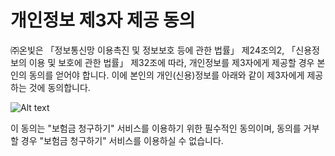 # 개인정보 제3자 제공 동의  

㈜온빛은 「정보통신망 이용촉진 및 정보보호 등에 관한 법률」 제24조의2, 「신용정보의 이용 및 보호에 관한 법률」 제32조에 따라, 개인정보를 제3자에게 제공할 경우
본인의 동의를 얻어야 합니다. 이에 본인의 개인(신용)정보를 아래와 같이 제3자에게 제공하는 것에 동의합니다.  

![Alt text](https://raw.githubusercontent.com/onvit/onvit.github.io/master/termsImg06.png)

이 동의는 "보험금 청구하기" 서비스를 이용하기 위한 필수적인 동의이며, 동의를 거부할 경우 "보험금 청구하기" 서비스를 이용하실 수 없습니다.
